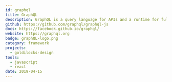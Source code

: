 ```yaml
---
id: graphql
title: GraphQL
description: GraphQL is a query language for APIs and a runtime for fulfilling those queries with your existing data. 
github: https://github.com/graphql/graphql-js
docs: https://facebook.github.io/graphql/
website: https://graphql.org
badge: graphQL-logo.png
category: framework
projects:
  - goldilocks-design
tools: 
  - javascript
  - react
date: 2019-04-15
---
```

